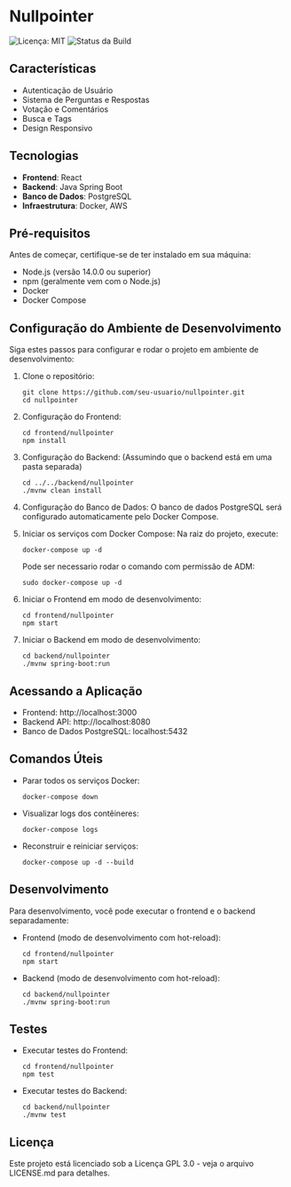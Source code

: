 # Nullpointer

![Licença: MIT](https://img.shields.io/badge/License-GPL3.0-blue.svg) ![Status da Build](https://img.shields.io/badge/build-passing-brightgreen.svg)

## Características

- Autenticação de Usuário
- Sistema de Perguntas e Respostas
- Votação e Comentários
- Busca e Tags
- Design Responsivo

## Tecnologias

- **Frontend**: React
- **Backend**: Java Spring Boot
- **Banco de Dados**: PostgreSQL
- **Infraestrutura**: Docker, AWS

## Pré-requisitos

Antes de começar, certifique-se de ter instalado em sua máquina:

- Node.js (versão 14.0.0 ou superior)
- npm (geralmente vem com o Node.js)
- Docker
- Docker Compose

## Configuração do Ambiente de Desenvolvimento

Siga estes passos para configurar e rodar o projeto em ambiente de desenvolvimento:

1. Clone o repositório:
   ```
   git clone https://github.com/seu-usuario/nullpointer.git
   cd nullpointer
   ```

2. Configuração do Frontend:
   ```
   cd frontend/nullpointer
   npm install
   ```

3. Configuração do Backend:
   (Assumindo que o backend está em uma pasta separada)
   ```
   cd ../../backend/nullpointer
   ./mvnw clean install
   ```

4. Configuração do Banco de Dados:
   O banco de dados PostgreSQL será configurado automaticamente pelo Docker Compose.

5. Iniciar os serviços com Docker Compose:
   Na raiz do projeto, execute:
   ```
   docker-compose up -d
   ```
   Pode ser necessario rodar o comando com permissão de ADM:
   ```
   sudo docker-compose up -d
   ```

6. Iniciar o Frontend em modo de desenvolvimento:
   ```
   cd frontend/nullpointer
   npm start
   ```

7. Iniciar o Backend em modo de desenvolvimento:
   ```
   cd backend/nullpointer
   ./mvnw spring-boot:run
   ```

## Acessando a Aplicação

- Frontend: http://localhost:3000
- Backend API: http://localhost:8080
- Banco de Dados PostgreSQL: localhost:5432

## Comandos Úteis

- Parar todos os serviços Docker:
  ```
  docker-compose down
  ```

- Visualizar logs dos contêineres:
  ```
  docker-compose logs
  ```

- Reconstruir e reiniciar serviços:
  ```
  docker-compose up -d --build
  ```

## Desenvolvimento

Para desenvolvimento, você pode executar o frontend e o backend separadamente:

- Frontend (modo de desenvolvimento com hot-reload):
  ```
  cd frontend/nullpointer
  npm start
  ```

- Backend (modo de desenvolvimento com hot-reload):
  ```
  cd backend/nullpointer
  ./mvnw spring-boot:run
  ```

## Testes

- Executar testes do Frontend:
  ```
  cd frontend/nullpointer
  npm test
  ```

- Executar testes do Backend:
  ```
  cd backend/nullpointer
  ./mvnw test
  ```

## Licença

Este projeto está licenciado sob a Licença GPL 3.0 - veja o arquivo LICENSE.md para detalhes.
